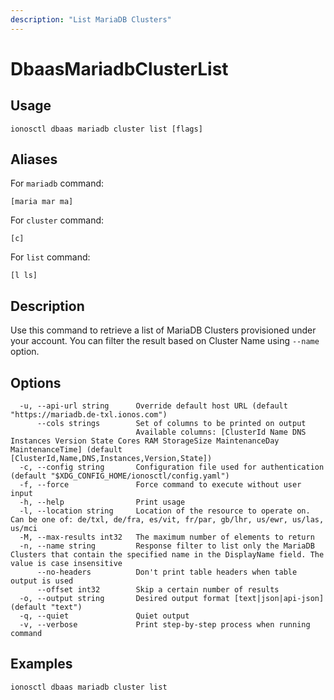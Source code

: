 ```yaml
---
description: "List MariaDB Clusters"
---
```


# DbaasMariadbClusterList

## Usage

```text
ionosctl dbaas mariadb cluster list [flags]
```

## Aliases

For `mariadb` command:

```text
[maria mar ma]
```

For `cluster` command:

```text
[c]
```

For `list` command:

```text
[l ls]
```

## Description

Use this command to retrieve a list of MariaDB Clusters provisioned under your account. You can filter the result based on Cluster Name using `--name` option.

## Options

```text
  -u, --api-url string      Override default host URL (default "https://mariadb.de-txl.ionos.com")
      --cols strings        Set of columns to be printed on output 
                            Available columns: [ClusterId Name DNS Instances Version State Cores RAM StorageSize MaintenanceDay MaintenanceTime] (default [ClusterId,Name,DNS,Instances,Version,State])
  -c, --config string       Configuration file used for authentication (default "$XDG_CONFIG_HOME/ionosctl/config.yaml")
  -f, --force               Force command to execute without user input
  -h, --help                Print usage
  -l, --location string     Location of the resource to operate on. Can be one of: de/txl, de/fra, es/vit, fr/par, gb/lhr, us/ewr, us/las, us/mci
  -M, --max-results int32   The maximum number of elements to return
  -n, --name string         Response filter to list only the MariaDB Clusters that contain the specified name in the DisplayName field. The value is case insensitive
      --no-headers          Don't print table headers when table output is used
      --offset int32        Skip a certain number of results
  -o, --output string       Desired output format [text|json|api-json] (default "text")
  -q, --quiet               Quiet output
  -v, --verbose             Print step-by-step process when running command
```

## Examples

```text
ionosctl dbaas mariadb cluster list
```


